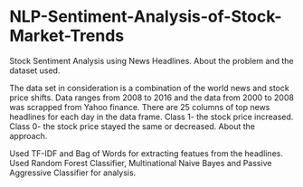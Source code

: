 # NLP-Sentiment-Analysis-of-Stock-Market-Trends
Stock Sentiment Analysis using News Headlines.
About the problem and the dataset used.

The data set in consideration is a combination of the world news and stock price shifts.
Data ranges from 2008 to 2016 and the data from 2000 to 2008 was scrapped from Yahoo finance.
There are 25 columns of top news headlines for each day in the data frame.
Class 1- the stock price increased.
Class 0- the stock price stayed the same or decreased.
About the approach.

Used TF-IDF and Bag of Words for extracting featues from the headlines.
Used Random Forest Classifier, Multinational Naive Bayes and Passive Aggressive Classifier for analysis.
